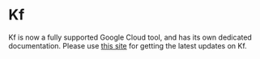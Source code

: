 # Kf

Kf is now a fully supported Google Cloud tool, and has its own dedicated
documentation. Please use [this
site](https://cloud.google.com/migrate/kf/docs) for getting the latest updates
on Kf.
